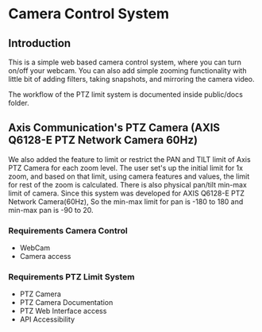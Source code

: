 # Camera Control System

## Introduction
This is a simple web based camera control system, where you can turn on/off your webcam. 
You can also add simple zooming functionality with little bit of adding filters, taking snapshots, and mirroring the camera video.

The workflow of the PTZ limit system is documented inside public/docs folder.

## Axis Communication's PTZ Camera (AXIS Q6128-E PTZ Network Camera 60Hz)
We also added the feature to limit or restrict the PAN and TILT limit of Axis PTZ Camera for each zoom level. The user set's up the initial limit for 1x zoom,
and based on that limit, using camera features and values, the limit for rest of the zoom is calculated. There is also physical pan/tilt min-max limit of camera.
Since this system was developed for AXIS Q6128-E PTZ Network Camera(60Hz), So the min-max limit for pan is -180 to 180 and min-max pan is -90 to 20.


### Requirements Camera Control
- WebCam
- Camera access

### Requirements PTZ Limit System
- PTZ Camera
- PTZ Camera Documentation
- PTZ Web Interface access
- API Accessibility

